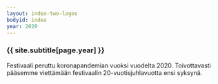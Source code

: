 ```yaml
---
layout: index-two-logos
bodyid: index
year: 2020
---
```


### {{ site.subtitle[page.year] }}

Festivaali peruttu koronapandemian vuoksi vuodelta 2020. Toivottavasti pääsemme viettämään festivaalin 20-vuotisjuhlavuotta ensi syksynä.


